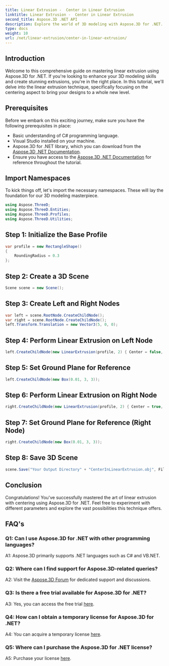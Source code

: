 ```yaml
---
title: Linear Extrusion -  Center in Linear Extrusion
linktitle: Linear Extrusion -  Center in Linear Extrusion
second_title: Aspose.3D .NET API
description: Explore the world of 3D modeling with Aspose.3D for .NET. Center linear extrusion techniques, create stunning designs, and unleash your creativity.
type: docs
weight: 10
url: /net/linear-extrusion/center-in-linear-extrusion/
---
```

## Introduction

Welcome to this comprehensive guide on mastering linear extrusion using Aspose.3D for .NET. If you're looking to enhance your 3D modeling skills and create stunning extrusions, you're in the right place. In this tutorial, we'll delve into the linear extrusion technique, specifically focusing on the centering aspect to bring your designs to a whole new level.

## Prerequisites

Before we embark on this exciting journey, make sure you have the following prerequisites in place:

- Basic understanding of C# programming language.
- Visual Studio installed on your machine.
- Aspose.3D for .NET library, which you can download from the [Aspose.3D .NET Documentation](https://reference.aspose.com/3d/net/).
- Ensure you have access to the [Aspose.3D .NET Documentation](https://reference.aspose.com/3d/net/) for reference throughout the tutorial.

## Import Namespaces

To kick things off, let's import the necessary namespaces. These will lay the foundation for our 3D modeling masterpiece.

```csharp
using Aspose.ThreeD;
using Aspose.ThreeD.Entities;
using Aspose.ThreeD.Profiles;
using Aspose.ThreeD.Utilities;
```

## Step 1: Initialize the Base Profile

```csharp
var profile = new RectangleShape()
{
    RoundingRadius = 0.3
};
```

## Step 2: Create a 3D Scene

```csharp
Scene scene = new Scene();
```

## Step 3: Create Left and Right Nodes

```csharp
var left = scene.RootNode.CreateChildNode();
var right = scene.RootNode.CreateChildNode();
left.Transform.Translation = new Vector3(5, 0, 0);
```

## Step 4: Perform Linear Extrusion on Left Node

```csharp
left.CreateChildNode(new LinearExtrusion(profile, 2) { Center = false, Slices = 3 });
```

## Step 5: Set Ground Plane for Reference

```csharp
left.CreateChildNode(new Box(0.01, 3, 3));
```

## Step 6: Perform Linear Extrusion on Right Node

```csharp
right.CreateChildNode(new LinearExtrusion(profile, 2) { Center = true, Slices = 3 });
```

## Step 7: Set Ground Plane for Reference (Right Node)

```csharp
right.CreateChildNode(new Box(0.01, 3, 3));
```

## Step 8: Save 3D Scene

```csharp
scene.Save("Your Output Directory" + "CenterInLinearExtrusion.obj", FileFormat.WavefrontOBJ);
```

## Conclusion

Congratulations! You've successfully mastered the art of linear extrusion with centering using Aspose.3D for .NET. Feel free to experiment with different parameters and explore the vast possibilities this technique offers.

## FAQ's

### Q1: Can I use Aspose.3D for .NET with other programming languages?

A1: Aspose.3D primarily supports .NET languages such as C# and VB.NET.

### Q2: Where can I find support for Aspose.3D-related queries?

A2: Visit the [Aspose.3D Forum](https://forum.aspose.com/c/3d/18) for dedicated support and discussions.

### Q3: Is there a free trial available for Aspose.3D for .NET?

A3: Yes, you can access the free trial [here](https://releases.aspose.com/).

### Q4: How can I obtain a temporary license for Aspose.3D for .NET?

A4: You can acquire a temporary license [here](https://purchase.aspose.com/temporary-license/).

### Q5: Where can I purchase the Aspose.3D for .NET license?

A5: Purchase your license [here](https://purchase.aspose.com/buy).

